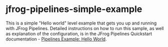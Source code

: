 # jfrog-pipelines-simple-example

This is a simple "Hello world" level example that gets you up and running with JFrog Pipelines. Detailed instructions on how to run this sample, as well as explanation of the configuration, is in the JFrog Pipelines Quickstart documentation - [Pipelines Example: Hello World](https://www.jfrog.com/confluence/display/JFROG/Pipeline+Example%3A+Hello+World).
